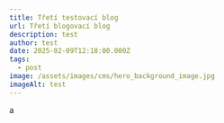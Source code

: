 ```yaml
---
title: Třetí testovací blog
url: Třetí blogovací blog
description: test
author: test
date: 2025-02-09T12:18:00.000Z
tags:
  - post
image: /assets/images/cms/hero_background_image.jpg
imageAlt: test
---
```

a
